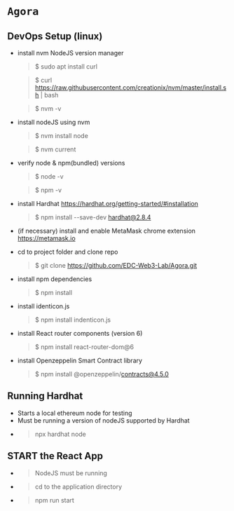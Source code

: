# `Agora` 

## DevOps Setup (linux)
- install nvm   NodeJS version manager
    > $ sudo apt install curl 

    > $ curl https://raw.githubusercontent.com/creationix/nvm/master/install.sh | bash
    
    > $ nvm -v

- install nodeJS using nvm
    > $ nvm install node

    > $ nvm current
- verify node & npm(bundled) versions
    > $ node -v

    > $ npm -v
- install Hardhat   https://hardhat.org/getting-started/#installation
    > $ npm install --save-dev hardhat@2.8.4

- (if necessary) install and enable MetaMask chrome extension https://metamask.io

- cd to project folder and clone repo
    > $ git clone https://github.com/EDC-Web3-Lab/Agora.git

- install npm dependencies 
    > $ npm install
- install identicon.js
    > $ npm install indenticon.js
- install React router components  (version 6)
    > $ npm install react-router-dom@6
- install Openzeppelin Smart Contract library
    > $ npm install @openzeppelin/contracts@4.5.0

## Running Hardhat 
+ Starts a local ethereum node for testing
+ Must be running a version of nodeJS supported by Hardhat
-    > npx hardhat node
## START the React App
+ > NodeJS must be running
+ > cd to the application directory
+ > npm run start
